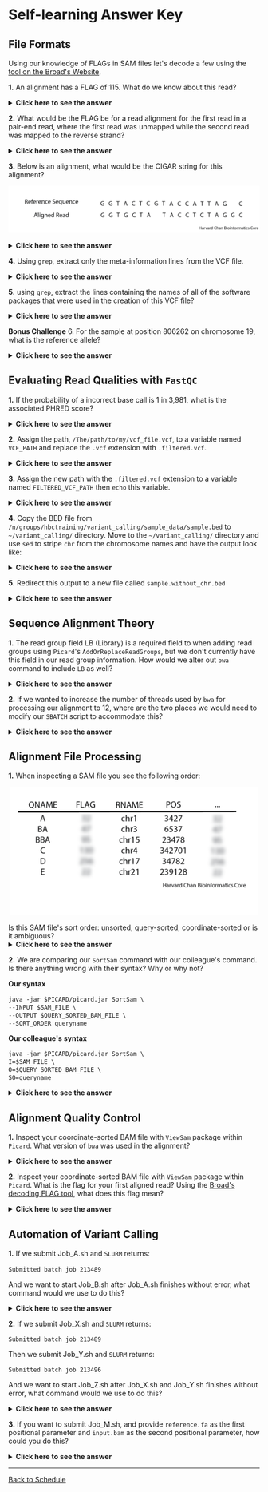 # Self-learning Answer Key

## File Formats

Using our knowledge of FLAGs in SAM files let's decode a few using the [tool on the Broad's Website](https://broadinstitute.github.io/picard/explain-flags.html). 

**1.** An alignment has a FLAG of 115. What do we know about this read?

<details>
  <summary><b>Click here to see the answer</b></summary>
    <ul><li>Read paired</li>
    <li>Read mapped in proper pair</li>
    <li>Read reverse strand</li>
    <li>Mate reverse strand</li>
    <li>First in pair</li></ul>
</details>

**2.** What would be the FLAG be for a read alignment for the first read in a pair-end read, where the first read was unmapped while the second read was mapped to the reverse strand?

<details>
  <summary><b>Click here to see the answer</b></summary>
  101
</details>

**3.** Below is an alignment, what would be the CIGAR string for this alignment?

<p align="center">
<img src="../img/CIGAR_exercise.png" width="600">
</p>

<details>
  <summary><b>Click here to see the answer</b></summary>
  3M1X2M1X1D4M2X2M1M1D1M
</details>

**4.** Using `grep`, extract only the meta-information lines from the VCF file. 

<details>
  <summary><b>Click here to see the answer</b></summary>
  <pre>
  grep '^##' sample.vcf</pre>
</details>

**5.** using `grep`, extract the lines containing the names of all of the software packages that were used in the creation of this VCF file?

<details>
  <summary><b>Click here to see the answer</b></summary>
  <pre>
  grep '^##source' sample.vcf</pre>
</details>

**Bonus Challenge** 6. For the sample at position 806262 on chromosome 19, what is the reference allele?

<details>
  <summary><b>Click here to see the answer</b></summary>
  C
  <pre>
  less sample.vcf</pre>
  Then search the <code>less</code> buffer with:
  <pre>
  /19<kbd>Tab</kbd>806262</pre>
  <b>OR</b>
  <pre>
  grep -e $'^19\t806262' sample.vcf</pre>
</details>

## Evaluating Read Qualities with `FastQC`

**1.** If the probability of a incorrect base call is 1 in 3,981, what is the associated PHRED score?

<details>
  <summary><b>Click here to see the answer</b></summary>
  -10 x log10(1/3981) &asymp; 36
</details>

**2.** Assign the path, `/The/path/to/my/vcf_file.vcf`, to a variable named `VCF_PATH` and replace the `.vcf` extension with `.filtered.vcf`.

<details>
  <summary><b>Click here to see the answer</b></summary>
  <pre>
  VCF_PATH=/The/path/to/my/vcf_file.vcf
  echo ${VCF_PATH%.vcf}.filtered.vcf</pre>
</details>

**3.** Assign the new path with the `.filtered.vcf` extension to a variable named `FILTERED_VCF_PATH` then `echo` this variable.

<details>
  <summary><b>Click here to see the answer</b></summary>
  <pre>
  FILTERED_VCF_PATH=`echo ${VCF_PATH%.vcf}.filtered.vcf`
  echo $FILTERED_VCF_PATH</pre>
</details>

**4.** Copy the BED file from  `/n/groups/hbctraining/variant_calling/sample_data/sample.bed` to `~/variant_calling/` directory. Move to the `~/variant_calling/` directory and use `sed` to stripe `chr` from the chromosome names and have the output look like:

<details>
  <summary><b>Click here to see the answer</b></summary>
  <pre>
  cp /n/groups/hbctraining/variant_calling/sample_data/sample.bed ~/variant_calling/
  cd ~/variant_calling/
  sed 's/chr//g' sample.bed</pre>
</details>

**5.** Redirect this output to a new file called `sample.without_chr.bed`

<details>
  <summary><b>Click here to see the answer</b></summary>
  <pre>
  sed 's/chr//g' sample.bed > sample.without_chr.bed</pre>
</details>

## Sequence Alignment Theory

**1.** The read group field LB (Library) is a required field to when adding read groups using `Picard`'s `AddOrReplaceReadGroups`, but we don't currently have this field in our read group information. How would we alter out `bwa` command to include `LB` as well?

<details>
  <summary><b>Click here to see the answer</b></summary>
  Change: 
  <pre>
  -R &quot;@RG\tID:$SAMPLE\tPL:illumina\tPU:$SAMPLE\tSM:$SAMPLE&quot;</pre>
  To:
  <pre>
  -R &quot;@RG\tID:$SAMPLE\tPL:illumina\tPU:$SAMPLE\tSM:$SAMPLE\tLB:$SAMPLE&quot;</pre>
</details>

**2.** If we wanted to increase the number of threads used by `bwa` for processing our alignment to 12, where are the two places we would need to modify our `SBATCH` script to accommodate this?

<details>
  <summary><b>Click here to see the answer</b></summary>
  Change with the <code>SBATCH</code> directives:
  <pre>
  #SBATCH -c 8</pre>
  To: 
  <pre>
  #SBATCH -c 12</pre>
  AND
  Change the <code>bwa</code> command:
  <pre>
  -t 8 \</pre>
  To:
  <pre>
  -t 12 \</pre>
</details>

## Alignment File Processing

**1.** When inspecting a SAM file you see the following order:

<p align="center">
<img src="../img/Sort_order_question.png" width="500">
</p>
Is this SAM file's sort order: unsorted, query-sorted, coordinate-sorted or is it ambiguous?

<details>
  <summary><b>Click here to see the answer</b></summary>
  Query-sorted
</details>

**2.** We are comparing our `SortSam` command with our colleague's command. Is there anything wrong with their syntax? Why or why not?

**Our syntax**
```
java -jar $PICARD/picard.jar SortSam \
--INPUT $SAM_FILE \
--OUTPUT $QUERY_SORTED_BAM_FILE \
--SORT_ORDER queryname
```

**Our colleague's syntax**
```
java -jar $PICARD/picard.jar SortSam \
I=$SAM_FILE \
O=$QUERY_SORTED_BAM_FILE \
SO=queryname
```

<details>
  <summary><b>Click here to see the answer</b></summary>
  No, it is just using the traditional syntax with abbreviations.
</details>

## Alignment Quality Control

**1.** Inspect your coordinate-sorted BAM file with `ViewSam` package within `Picard`. What version of `bwa` was used in the alignment?

<details>
  <summary><b>Click here to see the answer</b></summary>
  bwa version 0.7.17-r1188
</details>

**2.** Inspect your coordinate-sorted BAM file with `ViewSam` package within `Picard`. What is the flag for your first aligned read? Using the [Broad's decoding FLAG tool](https://broadinstitute.github.io/picard/explain-flags.html), what does this flag mean?

<details>
  <summary><b>Click here to see the answer</b></summary>
  129
  <ul><li>Read paired</li>
  <li>Second in pair</li></ul>
</details>

## Automation of Variant Calling

**1.** If we submit Job_A.sh and `SLURM` returns:

`Submitted batch job 213489`

And we want to start Job_B.sh after Job_A.sh finishes without error, what command would we use to do this?

<details>
  <summary><b>Click here to see the answer</b></summary>
  <pre>
  sbatch --dependency=afterok:213489 Job_B.sh</pre>
</details>

**2.** If we submit Job_X.sh and `SLURM` returns:

```
Submitted batch job 213489
```

Then we submit Job_Y.sh and `SLURM` returns:

```
Submitted batch job 213496
```

And we want to start Job_Z.sh after Job_X.sh and Job_Y.sh finishes without error, what command would we use to do this?

<details>
  <summary><b>Click here to see the answer</b></summary>
  <pre>
  sbatch --dependency=afterok:213489:213496 Job_Z.sh</pre>
</details>

**3.** If you want to submit Job_M.sh, and provide `reference.fa` as the first positional parameter and `input.bam` as the second positional parameter, how could you do this?

<details>
  <summary><b>Click here to see the answer</b></summary>
  <pre>
  sbatch Job_M.sh reference.fa input.bam</pre>
</details>

***

[Back to Schedule](../schedule/README.md)
